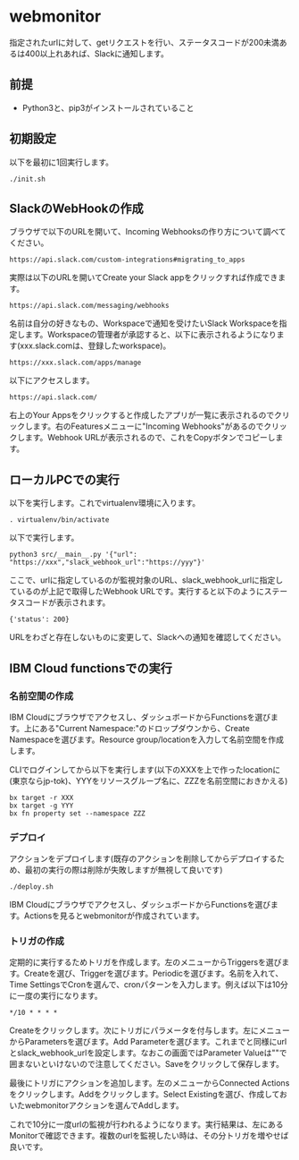 # webmonitor
指定されたurlに対して、getリクエストを行い、ステータスコードが200未満あるは400以上れあれば、Slackに通知します。

## 前提

- Python3と、pip3がインストールされていること

## 初期設定

以下を最初に1回実行します。

    ./init.sh

## SlackのWebHookの作成

ブラウザで以下のURLを開いて、Incoming Webhooksの作り方について調べてください。

    https://api.slack.com/custom-integrations#migrating_to_apps

実際は以下のURLを開いてCreate your Slack appをクリックすれば作成できます。

    https://api.slack.com/messaging/webhooks

名前は自分の好きなもの、Workspaceで通知を受けたいSlack Workspaceを指定します。Workspaceの管理者が承認すると、以下に表示されるようになります(xxx.slack.comは、登録したworkspace)。

    https://xxx.slack.com/apps/manage
    
以下にアクセスします。

    https://api.slack.com/
    
右上のYour Appsをクリックすると作成したアプリが一覧に表示されるのでクリックします。右のFeaturesメニューに"Incoming Webhooks"があるのでクリックします。Webhook URLが表示されるので、これをCopyボタンでコピーします。

## ローカルPCでの実行

以下を実行します。これでvirtualenv環境に入ります。

    . virtualenv/bin/activate

以下で実行します。

    python3 src/__main__.py '{"url": "https://xxx","slack_webhook_url":"https://yyy"}'

ここで、urlに指定しているのが監視対象のURL、slack_webhook_urlに指定しているのが上記で取得したWebhook URLです。実行すると以下のようにステータスコードが表示されます。

    {'status': 200}

URLをわざと存在しないものに変更して、Slackへの通知を確認してください。

## IBM Cloud functionsでの実行

### 名前空間の作成

IBM Cloudにブラウザでアクセスし、ダッシュボードからFunctionsを選びます。上にある"Current Namespace:"のドロップダウンから、Create Namespaceを選びます。Resource group/locationを入力して名前空間を作成します。

CLIでログインしてから以下を実行します(以下のXXXを上で作ったlocationに(東京ならjp-tok)、YYYをリソースグループ名に、ZZZを名前空間におきかえる)

    bx target -r XXX
    bx target -g YYY
    bx fn property set --namespace ZZZ

### デプロイ

アクションをデプロイします(既存のアクションを削除してからデプロイするため、最初の実行の際は削除が失敗しますが無視して良いです)

    ./deploy.sh

IBM Cloudにブラウザでアクセスし、ダッシュボードからFunctionsを選びます。Actionsを見るとwebmonitorが作成されています。

### トリガの作成

定期的に実行するためトリガを作成します。左のメニューからTriggersを選びます。Createを選び、Triggerを選びます。Periodicを選びます。名前を入れて、Time SettingsでCronを選んで、cronパターンを入力します。例えば以下は10分に一度の実行になります。

    */10 * * * *

Createをクリックします。次にトリガにパラメータを付与します。左にメニューからParametersを選びます。Add Parameterを選びます。これまでと同様にurlとslack_webhook_urlを設定します。なおこの画面ではParameter Valueは""で囲まないといけないので注意してください。Saveをクリックして保存します。

最後にトリガにアクションを追加します。左のメニューからConnected Actionsをクリックします。Addをクリックします。Select Existingを選び、作成しておいたwebmonitorアクションを選んでAddします。

これで10分に一度urlの監視が行われるようになります。実行結果は、左にあるMonitorで確認できます。複数のurlを監視したい時は、その分トリガを増やせば良いです。



